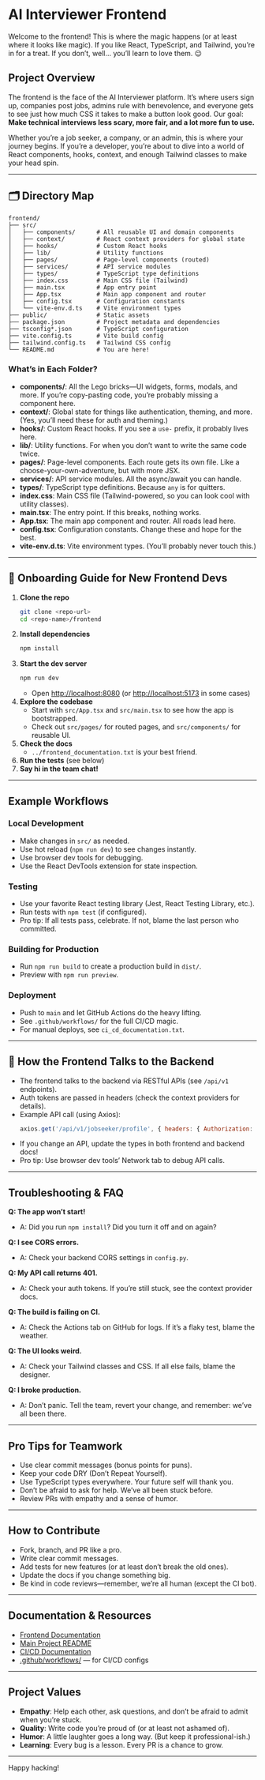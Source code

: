 # AI Interviewer Frontend 

Welcome to the frontend! This is where the magic happens (or at least where it looks like magic). If you like React, TypeScript, and Tailwind, you’re in for a treat. If you don’t, well... you’ll learn to love them. 😉

## Project Overview

The frontend is the face of the AI Interviewer platform. It’s where users sign up, companies post jobs, admins rule with benevolence, and everyone gets to see just how much CSS it takes to make a button look good. Our goal: **Make technical interviews less scary, more fair, and a lot more fun to use.**

Whether you’re a job seeker, a company, or an admin, this is where your journey begins. If you’re a developer, you’re about to dive into a world of React components, hooks, context, and enough Tailwind classes to make your head spin.

---

## 🗂️ Directory Map

```
frontend/
├── src/
│   ├── components/      # All reusable UI and domain components
│   ├── context/         # React context providers for global state
│   ├── hooks/           # Custom React hooks
│   ├── lib/             # Utility functions
│   ├── pages/           # Page-level components (routed)
│   ├── services/        # API service modules
│   ├── types/           # TypeScript type definitions
│   ├── index.css        # Main CSS file (Tailwind)
│   ├── main.tsx         # App entry point
│   ├── App.tsx          # Main app component and router
│   ├── config.tsx       # Configuration constants
│   └── vite-env.d.ts    # Vite environment types
├── public/              # Static assets
├── package.json         # Project metadata and dependencies
├── tsconfig*.json       # TypeScript configuration
├── vite.config.ts       # Vite build config
├── tailwind.config.ts   # Tailwind CSS config
└── README.md            # You are here!
```

### What’s in Each Folder?
- **components/**: All the Lego bricks—UI widgets, forms, modals, and more. If you’re copy-pasting code, you’re probably missing a component here.
- **context/**: Global state for things like authentication, theming, and more. (Yes, you’ll need these for auth and theming.)
- **hooks/**: Custom React hooks. If you see a `use-` prefix, it probably lives here.
- **lib/**: Utility functions. For when you don’t want to write the same code twice.
- **pages/**: Page-level components. Each route gets its own file. Like a choose-your-own-adventure, but with more JSX.
- **services/**: API service modules. All the async/await you can handle.
- **types/**: TypeScript type definitions. Because `any` is for quitters.
- **index.css**: Main CSS file (Tailwind-powered, so you can look cool with utility classes).
- **main.tsx**: The entry point. If this breaks, nothing works.
- **App.tsx**: The main app component and router. All roads lead here.
- **config.tsx**: Configuration constants. Change these and hope for the best.
- **vite-env.d.ts**: Vite environment types. (You’ll probably never touch this.)

---

## 🏁 Onboarding Guide for New Frontend Devs

1. **Clone the repo**
   ```bash
   git clone <repo-url>
   cd <repo-name>/frontend
   ```
2. **Install dependencies**
   ```bash
   npm install
   ```
3. **Start the dev server**
   ```bash
   npm run dev
   ```
   - Open [http://localhost:8080](http://localhost:8080) (or [http://localhost:5173](http://localhost:5173) in some cases)
4. **Explore the codebase**
   - Start with `src/App.tsx` and `src/main.tsx` to see how the app is bootstrapped.
   - Check out `src/pages/` for routed pages, and `src/components/` for reusable UI.
5. **Check the docs**
   - `../frontend_documentation.txt` is your best friend.
6. **Run the tests** (see below)
7. **Say hi in the team chat!**

---

## Example Workflows

### Local Development
- Make changes in `src/` as needed.
- Use hot reload (`npm run dev`) to see changes instantly.
- Use browser dev tools for debugging.
- Use the React DevTools extension for state inspection.

### Testing
- Use your favorite React testing library (Jest, React Testing Library, etc.).
- Run tests with `npm test` (if configured).
- Pro tip: If all tests pass, celebrate. If not, blame the last person who committed.

### Building for Production
- Run `npm run build` to create a production build in `dist/`.
- Preview with `npm run preview`.

### Deployment
- Push to `main` and let GitHub Actions do the heavy lifting.
- See `.github/workflows/` for the full CI/CD magic.
- For manual deploys, see `ci_cd_documentation.txt`.

---

## 🔗 How the Frontend Talks to the Backend

- The frontend talks to the backend via RESTful APIs (see `/api/v1` endpoints).
- Auth tokens are passed in headers (check the context providers for details).
- Example API call (using Axios):
  ```js
  axios.get('/api/v1/jobseeker/profile', { headers: { Authorization: `Bearer ${token}` } })
  ```
- If you change an API, update the types in both frontend and backend docs!
- Pro tip: Use browser dev tools’ Network tab to debug API calls.

---

## Troubleshooting & FAQ

**Q: The app won’t start!**
- A: Did you run `npm install`? Did you turn it off and on again?

**Q: I see CORS errors.**
- A: Check your backend CORS settings in `config.py`.

**Q: My API call returns 401.**
- A: Check your auth tokens. If you’re still stuck, see the context provider docs.

**Q: The build is failing on CI.**
- A: Check the Actions tab on GitHub for logs. If it’s a flaky test, blame the weather.

**Q: The UI looks weird.**
- A: Check your Tailwind classes and CSS. If all else fails, blame the designer.

**Q: I broke production.**
- A: Don’t panic. Tell the team, revert your change, and remember: we’ve all been there.

---

## Pro Tips for Teamwork
- Use clear commit messages (bonus points for puns).
- Keep your code DRY (Don’t Repeat Yourself).
- Use TypeScript types everywhere. Your future self will thank you.
- Don’t be afraid to ask for help. We’ve all been stuck before.
- Review PRs with empathy and a sense of humor.

---

## How to Contribute
- Fork, branch, and PR like a pro.
- Write clear commit messages.
- Add tests for new features (or at least don’t break the old ones).
- Update the docs if you change something big.
- Be kind in code reviews—remember, we’re all human (except the CI bot).

---

## Documentation & Resources
- [Frontend Documentation](../frontend_documentation.txt)
- [Main Project README](../README.md)
- [CI/CD Documentation](../ci_cd_documentation.txt)
- [.github/workflows/](../.github/workflows/) — for CI/CD configs

---

## Project Values
- **Empathy**: Help each other, ask questions, and don’t be afraid to admit when you’re stuck.
- **Quality**: Write code you’re proud of (or at least not ashamed of).
- **Humor**: A little laughter goes a long way. (But keep it professional-ish.)
- **Learning**: Every bug is a lesson. Every PR is a chance to grow.

---

Happy hacking! 
